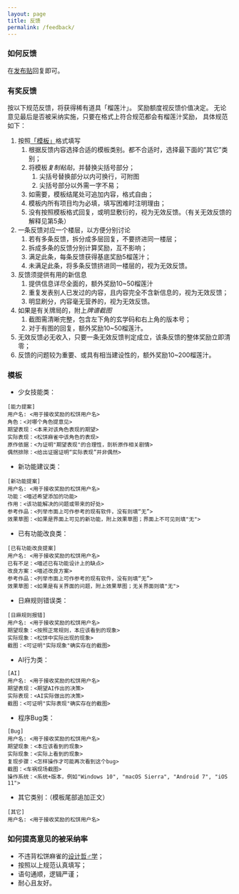 ```yaml
---
layout: page
title: 反馈
permalink: /feedback/
---
```


### 如何反馈

在[发布贴]("")回复即可。

### 有奖反馈

按以下规范反馈，将获得稀有道具「榴莲汁」。
奖励额度视反馈价值决定。
无论意见最后是否被采纳实施，只要在格式上符合规范都会有榴莲汁奖励，
具体规范如下：

1. 按照[「模板」](#template)格式填写
    1. 根据反馈内容选择合适的模板类别。都不合适时，选择最下面的“其它”类别；
    1. 将模板*复制粘贴*，并替换尖括号部分；
        1. 尖括号替换部分以内可换行，可附图
	    1. 尖括号部分以外需一字不易；
    1. 如需要，模板结尾处可追加内容，格式自由；
    1. 模板内所有项目均为必填，填写困难时注明理由；
    1. 没有按照模板格式回复，或明显敷衍的，视为无效反馈。（有关无效反馈的解释见第5条）
2. 一条反馈对应一个楼层，以方便分别讨论
    1. 若有多条反馈，拆分成多层回复，不要挤进同一楼层；
    1. 拆成多条的反馈分别计算奖励，互不影响；
    1. 满足此条，每条反馈获得基底奖励5榴莲汁；
    1. 未满足此条，将多条反馈挤进同一楼层的，视为无效反馈。
3. 反馈须提供有用的新信息
    1. 提供信息详尽全面的，额外奖励10~50榴莲汁
    1. 重复发表别人已发过的内容，且内容完全不含新信息的，视为无效反馈；
    1. 明显刷分，内容毫无营养的，视为无效反馈。
4. 如果是有关牌局的，附上*牌谱截图*
    1. 截图需清晰完整，包含左下角的玄学码和右上角的版本号；
    1. 对于有图的回复，额外奖励10~50榴莲汁。
5. 无效反馈必无收入，只要一条无效反馈判定成立，该条反馈的整体奖励立即清零；
6. 反馈的问题较为重要、或具有相当建设性的，额外奖励10~200榴莲汁。


### <a name="template"></a>模板

- 少女技能类：
```
[能力提案]
用户名: <用于接收奖励的松饼用户名>
角色：<对哪个角色提意见>
期望表现：<本来对该角色表现的期望>
实际表现：<松饼麻雀中该角色的表现>
原作依据：<为证明"期望表现"的合理性，剖析原作相关剧情>
偶然排除：<给出证据证明“实际表现”并非偶然>
```
- 新功能建议类：
```
[新功能提案]
用户名: <用于接收奖励的松饼用户名>
功能：<喵述希望添加的功能>
作用：<该功能解决的问题或带来的好处>
参考作品：<列举市面上可作参考的现有软件，没有则填“无”>
效果草图：<如果是界面上可见的新功能，附上效果草图；界面上不可见则填"无">
```
- 已有功能改良类：
```
[已有功能改良提案]
用户名: <用于接收奖励的松饼用户名>
已有不足：<喵述已有功能设计上的缺点>
改良方案：<喵述改良方案>
参考作品：<列举市面上可作参考的现有软件，没有则填“无”>
效果草图：<如果是有关界面的问题，附上效果草图；无关界面则填"无">
```
- 日麻规则错误类：
```
[日麻规则报错]
用户名: <用于接收奖励的松饼用户名>
期望现象：<按照正常规则，本应该看到的现象>
实际现象：<松饼中实际出现的现象>
截图：<可证明"实际现象"确实存在的截图>
```
- AI行为类：
```
[AI]
用户名: <用于接收奖励的松饼用户名>
期望表现：<期望AI作出的决策>
实际表现：<AI实际做出的决策>
截图：<可证明"实际表现"确实存在的截图>
```
- 程序Bug类：
```
[Bug]
用户名: <用于接收奖励的松饼用户名>
期望现象：<本应该看到的现象>
实际现象：<实际上看到的现象>
复现步骤：<怎样操作才可能再次看到这个bug>
截图：<车祸现场截图>
操作系统：<系统+版本，例如"Windows 10", "macOS Sierra", "Android 7", "iOS 11">
```
- 其它类别：（模板尾部追加正文）
```
[其它]
用户名: <用于接收奖励的松饼用户名>
```


### 如何提高意见的被采纳率

- 不违背松饼麻雀的[设计哲♂学](/docs/phil/)；
- 按照以上规范认真填写；
- 语句通顺，逻辑严谨；
- 耐心且友好。

